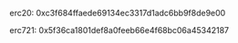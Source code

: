 erc20: 0xc3f684ffaede69134ec3317d1adc6bb9f8de9e00

erc721: 0x5f36ca1801def8a0feeb66e4f68bc06a45342187